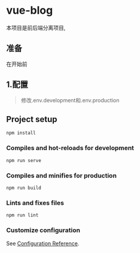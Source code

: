 # vue-blog

本项目是前后端分离项目,

## 准备
在开始前

## 1.配置
> 修改.env.development和.env.production
## Project setup
```
npm install
```

### Compiles and hot-reloads for development
```
npm run serve
```

### Compiles and minifies for production
```
npm run build
```

### Lints and fixes files
```
npm run lint
```

### Customize configuration
See [Configuration Reference](https://cli.vuejs.org/config/).
